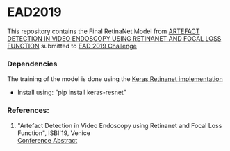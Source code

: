 # EAD2019

This repository contains the Final RetinaNet Model from [ARTEFACT DETECTION IN VIDEO ENDOSCOPY USING RETINANET AND FOCAL LOSS FUNCTION](http://ceur-ws.org/Vol-2366/EAD2019_paper_2.pdf) submitted to [EAD 2019 Challenge](https://ead2019.grand-challenge.org/)

### Dependencies
The training of the model is done using the [Keras Retinanet implementation](https://github.com/fizyr/keras-retinanet)
- Install using: "pip install keras-resnet"


### References:

1) "Artefact Detection in Video Endoscopy using Retinanet and Focal Loss Function", ISBI'19, Venice <br />
[Conference Abstract](http://ceur-ws.org/Vol-2366/EAD2019_paper_2.pdf)




